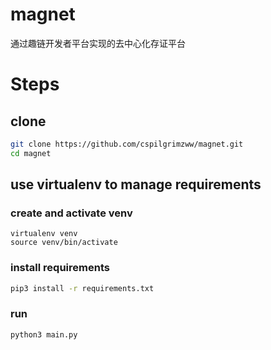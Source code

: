# magnet
通过趣链开发者平台实现的去中心化存证平台

# Steps

## clone

```sh
git clone https://github.com/cspilgrimzww/magnet.git
cd magnet
```

## use virtualenv to manage requirements

### create and activate venv

```
virtualenv venv
source venv/bin/activate
```
### install requirements

```sh
pip3 install -r requirements.txt
```

### run

```sh
python3 main.py
```
